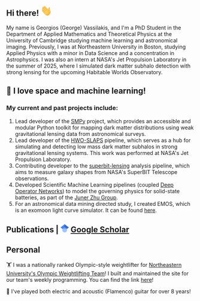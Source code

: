 ## Hi there! <img src="https://raw.githubusercontent.com/GeorgeVassilakis/GeorgeVassilakis/main/wave.gif" width="30px">

My name is Georgios (George) Vassilakis, and I'm a PhD Student in the Department of Applied Mathematics and Theoretical Physics at the University of Cambridge studying machine learning and astronomical imaging. Previously, I was at Northeastern University in Boston, studying Applied Physics with a minor in Data Science and a concentration in Astrophysics. I was also an intern at NASA's Jet Propulsion Laboratory in the summer of 2025, where I simulated dark matter subhalo detection with strong lensing for the upcoming Habitable Worlds Observatory.

## 🔭 I love space and machine learning! 
### My current and past projects include:
1. Lead developer of the [SMPy](https://github.com/GeorgeVassilakis/SMPy) project, which provides an accessible and modular Python toolkit for mapping dark matter distributions using weak gravitational lensing data from astronomical surveys.
2. Lead developer of the [HWO-SLAPS](https://github.com/nasa-jpl/hwo-slaps) pipeline, which serves as a hub for simulating and detecting low mass dark matter subhalos in strong gravitational lensing systems. This work was performed at NASA's Jet Propulsion Laboratory.
3. Contributing developer to the [superbit-lensing](https://github.com/superbit-collaboration/superbit-lensing) analysis pipeline, which aims to measure galaxy shapes from NASA's SuperBIT Telescope observations.
4. Developed Scientific Machine Learning pipelines (coupled [Deep Operator Networks](https://www.nature.com/articles/s42256-021-00302-5)) to model the governing physics for solid-state batteries, as part of the [Juner Zhu Group](https://www.zhujuner.com/).
5. For an astronomical data mining directed study, I created EMOS, which is an exomoon light curve simulator. It can be found [here](https://georgevassilakis.github.io/EMOS/).

## Publications | <img src="https://raw.githubusercontent.com/GeorgeVassilakis/GeorgeVassilakis/main/Google_Scholar_logo.svg" width="22px"> [Google Scholar](https://scholar.google.com/citations?user=KYnQtF4AAAAJ&hl=en) 

## Personal
🏋️ I was a nationally ranked Olympic-style weightlifter for [Northeastern University's Olympic Weightlifting Team](https://www.instagram.com/nuweightlifting/)! I built and maintained the site for our team's weekly programming. You can find the link [here](https://georgevassilakis.github.io/NUWeightlifting-Program/)!

🎸 I've played both electric and acoustic (Flamenco) guitar for over 8 years!




<!--
**GeorgeVassilakis/GeorgeVassilakis** is a ✨ _special_ ✨ repository because its `README.md` (this file) appears on your GitHub profile.

Here are some ideas to get you started:

- 🔭 I’m currently working on ...
- 🌱 I’m currently learning ...
- 👯 I’m looking to collaborate on ...
- 🤔 I’m looking for help with ...
- 💬 Ask me about ...
- 📫 How to reach me: ...
- 😄 Pronouns: ...
- ⚡ Fun fact: ...
-->
